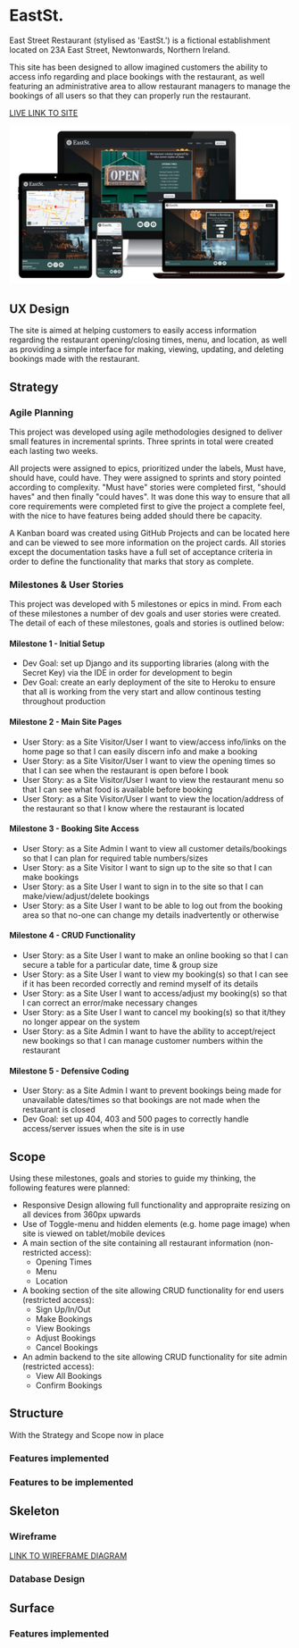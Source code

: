 # EastSt.

East Street Restaurant (stylised as 'EastSt.') is a fictional establishment located on 23A East Street, Newtonwards, Northern Ireland.

This site has been designed to allow imagined customers the ability to access info regarding and place bookings with the restaurant, as well featuring an administrative area to allow restaurant managers to manage the bookings of all users so that they can properly run the restaurant.

[LIVE LINK TO SITE](https://east-street-bc0671035c95.herokuapp.com/)

![Overview](static/images/readme/overview.png)

## UX Design

The site is aimed at helping customers to easily access information regarding the restaurant opening/closing times, menu, and location, as well as providing a simple interface for making, viewing, updating, and deleting bookings made with the restaurant. 

## Strategy

### Agile Planning
This project was developed using agile methodologies designed to deliver small features in incremental sprints. Three sprints in total were created each lasting two weeks.

All projects were assigned to epics, prioritized under the labels, Must have, should have, could have. They were assigned to sprints and story pointed according to complexity. "Must have" stories were completed first, "should haves" and then finally "could haves". It was done this way to ensure that all core requirements were completed first to give the project a complete feel, with the nice to have features being added should there be capacity.

A Kanban board was created using GitHub Projects and can be located here and can be viewed to see more information on the project cards. All stories except the documentation tasks have a full set of acceptance criteria in order to define the functionality that marks that story as complete.

### Milestones & User Stories

This project was developed with 5 milestones or epics in mind. From each of these milestones a number of dev goals and user stories were created. The detail of each of these milestones, goals and stories is outlined below:

#### Milestone 1 - Initial Setup
- Dev Goal: set up Django and its supporting libraries (along with the Secret Key) via the IDE in order for development to begin
- Dev Goal: create an early deployment of the site to Heroku to ensure that all is working from the very start and allow continous testing throughout production

#### Milestone 2 - Main Site Pages
- User Story: as a Site Visitor/User I want to view/access info/links on the home page so that I can easily discern info and make a booking
- User Story: as a Site Visitor/User I want to view the opening times so that I can see when the restaurant is open before I book
- User Story: as a Site Visitor/User I want to view the restaurant menu so that I can see what food is available before booking
- User Story: as a Site Visitor/User I want to view the location/address of the restaurant so that I know where the restaurant is located

#### Milestone 3 - Booking Site Access
- User Story: as a Site Admin I want to view all customer details/bookings so that I can plan for required table numbers/sizes
- User Story: as a Site Visitor I want to sign up to the site so that I can make bookings
- User Story: as a Site User I want to sign in to the site so that I can make/view/adjust/delete bookings
- User Story: as a Site User I want to be able to log out from the booking area so that no-one can change my details inadvertently or otherwise

#### Milestone 4 - CRUD Functionality
- User Story: as a Site User I want to make an online booking so that I can secure a table for a particular date, time & group size
- User Story: as a Site User I want to view my booking(s) so that I can see if it has been recorded correctly and remind myself of its details
- User Story: as a Site User I want to access/adjust my booking(s) so that I can correct an error/make necessary changes
- User Story: as a Site User I want to cancel my booking(s) so that it/they no longer appear on the system
- User Story: as a Site Admin I want to have the ability to accept/reject new bookings so that I can manage customer numbers within the restaurant

#### Milestone 5 - Defensive Coding
- User Story: as a Site Admin I want to prevent bookings being made for unavailable dates/times so that bookings are not made when the restaurant is closed
- Dev Goal: set up 404, 403 and 500 pages to correctly handle access/server issues when the site is in use 

## Scope

Using these milestones, goals and stories to guide my thinking, the following features were planned:

- Responsive Design allowing full functionality and appropraite resizing on all devices from 360px upwards
- Use of Toggle-menu and hidden elements (e.g. home page image) when site is viewed on tablet/mobile devices
- A main section of the site containing all restaurant information (non-restricted access):
  - Opening Times
  - Menu
  - Location
- A booking section of the site allowing CRUD functionality for end users (restricted access):
  - Sign Up/In/Out
  - Make Bookings
  - View Bookings
  - Adjust Bookings
  - Cancel Bookings
- An admin backend to the site allowing CRUD functionality for site admin (restricted access):
  - View All Bookings
  - Confirm Bookings

## Structure

With the Strategy and Scope now in place

### Features implemented


### Features to be implemented

## Skeleton
### Wireframe

[LINK TO WIREFRAME DIAGRAM](https://cacoo.com/diagrams/V4VlzIhRUc2eQPq5/2A59E)

### Database Design

## Surface
### Features implemented
